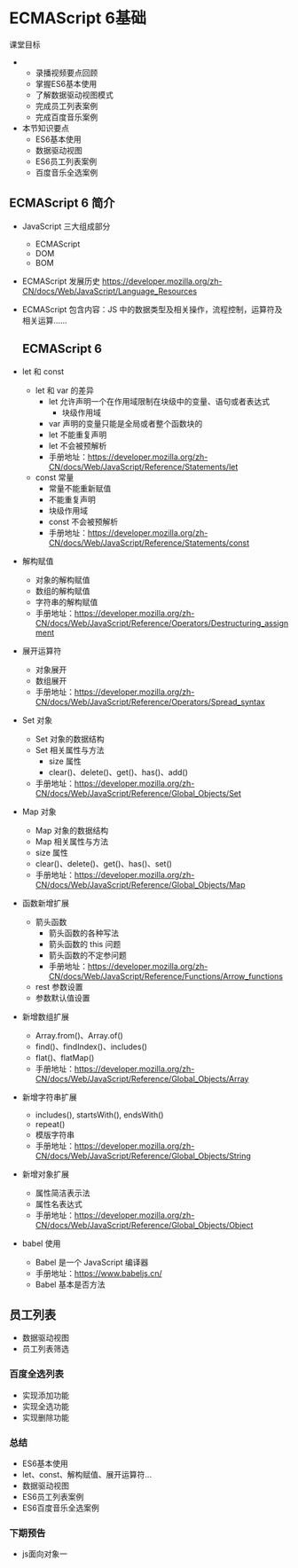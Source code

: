 # ECMAScript 6基础

课堂目标

- - 录播视频要点回顾
  - 掌握ES6基本使用
  - 了解数据驱动视图模式
  - 完成员工列表案例
  - 完成百度音乐案例
- 本节知识要点
  - ES6基本使用
  - 数据驱动视图
  - ES6员工列表案例
  - 百度音乐全选案例

## ECMAScript 6 简介

- JavaScript 三大组成部分
  
  - ECMAScript 
  - DOM
  - BOM 

- ECMAScript 发展历史 https://developer.mozilla.org/zh-CN/docs/Web/JavaScript/Language_Resources

- ECMAScript 包含内容：JS 中的数据类型及相关操作，流程控制，运算符及相关运算……
  
  ## ECMAScript 6

- let 和 const
  
  - let 和 var 的差异
    - let 允许声明一个在作用域限制在块级中的变量、语句或者表达式
      - 块级作用域
    - var 声明的变量只能是全局或者整个函数块的
    - let 不能重复声明
    - let 不会被预解析
    - 手册地址：https://developer.mozilla.org/zh-CN/docs/Web/JavaScript/Reference/Statements/let
  - const 常量
    - 常量不能重新赋值
    - 不能重复声明
    - 块级作用域
    - const 不会被预解析
    - 手册地址：https://developer.mozilla.org/zh-CN/docs/Web/JavaScript/Reference/Statements/const

- 解构赋值
  
  - 对象的解构赋值
  - 数组的解构赋值
  - 字符串的解构赋值
  - 手册地址：https://developer.mozilla.org/zh-CN/docs/Web/JavaScript/Reference/Operators/Destructuring_assignment

- 展开运算符
  
  - 对象展开
  - 数组展开
  - 手册地址：https://developer.mozilla.org/zh-CN/docs/Web/JavaScript/Reference/Operators/Spread_syntax

- Set 对象    
  
  - Set 对象的数据结构
  - Set 相关属性与方法
    - size 属性
    - clear()、delete()、get()、has()、add()    
  - 手册地址：https://developer.mozilla.org/zh-CN/docs/Web/JavaScript/Reference/Global_Objects/Set

- Map 对象
  
  - Map 对象的数据结构
  - Map 相关属性与方法
  - size 属性
  - clear()、delete()、get()、has()、set()
  - 手册地址：https://developer.mozilla.org/zh-CN/docs/Web/JavaScript/Reference/Global_Objects/Map

- 函数新增扩展
  
  - 箭头函数
    - 箭头函数的各种写法
    - 箭头函数的 this 问题
    - 箭头函数的不定参问题
    - 手册地址：https://developer.mozilla.org/zh-CN/docs/Web/JavaScript/Reference/Functions/Arrow_functions
  - rest 参数设置
  - 参数默认值设置

- 新增数组扩展
  
  - Array.from()、Array.of() 
  - find()、findIndex()、includes()
  - flat()、flatMap()
  - 手册地址：https://developer.mozilla.org/zh-CN/docs/Web/JavaScript/Reference/Global_Objects/Array

- 新增字符串扩展
  
  - includes(), startsWith(), endsWith()
  - repeat()
  - 模版字符串   
  - 手册地址：https://developer.mozilla.org/zh-CN/docs/Web/JavaScript/Reference/Global_Objects/String

- 新增对象扩展
  
  - 属性简洁表示法
  - 属性名表达式
  - 手册地址：https://developer.mozilla.org/zh-CN/docs/Web/JavaScript/Reference/Global_Objects/Object

- babel 使用
  
  - Babel 是一个 JavaScript 编译器
  - 手册地址：https://www.babeljs.cn/
  - Babel 基本是否方法

## 员工列表

- 数据驱动视图
- 员工列表筛选

### 百度全选列表

- 实现添加功能
- 实现全选功能
- 实现删除功能

### 总结

- ES6基本使用
- let、const、解构赋值、展开运算符...
- 数据驱动视图
- ES6员工列表案例
- ES6百度音乐全选案例

### 下期预告

- js面向对象一
